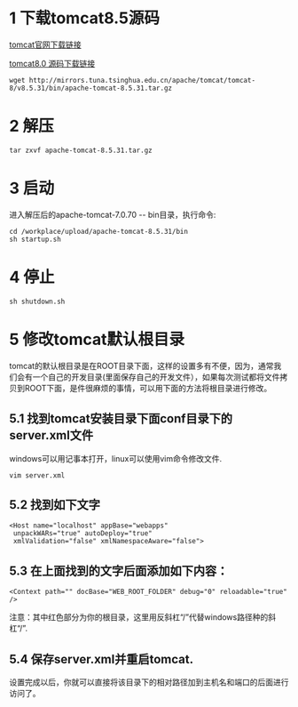 1 下载tomcat8.5源码
===

[tomcat官网下载链接](https://tomcat.apache.org/download-80.cgi)

[tomcat8.0 源码下载链接](http://mirrors.tuna.tsinghua.edu.cn/apache/tomcat/tomcat-8/v8.5.31/bin/apache-tomcat-8.5.31.tar.gz)
```
wget http://mirrors.tuna.tsinghua.edu.cn/apache/tomcat/tomcat-8/v8.5.31/bin/apache-tomcat-8.5.31.tar.gz
```

2 解压
===

```
tar zxvf apache-tomcat-8.5.31.tar.gz
```

3 启动
===

进入解压后的apache-tomcat-7.0.70 -- bin目录，执行命令:

```
cd /workplace/upload/apache-tomcat-8.5.31/bin
sh startup.sh
```

4 停止
===

```
sh shutdown.sh
```

5 修改tomcat默认根目录
===

tomcat的默认根目录是在ROOT目录下面，这样的设置多有不便，因为，通常我们会有一个自己的开发目录(里面保存自己的开发文件），如果每次测试都将文件拷贝到ROOT下面，是件很麻烦的事情，可以用下面的方法将根目录进行修改。

5.1 找到tomcat安装目录下面conf目录下的server.xml文件
---

windows可以用记事本打开，linux可以使用vim命令修改文件.

```
vim server.xml
```

5.2 找到如下文字
---

```
<Host name="localhost" appBase="webapps"
 unpackWARs="true" autoDeploy="true"
 xmlValidation="false" xmlNamespaceAware="false">
```

5.3 在上面找到的文字后面添加如下内容：
---

```
<Context path="" docBase="WEB_ROOT_FOLDER" debug="0" reloadable="true" />
```

注意：其中红色部分为你的根目录，这里用反斜杠“/”代替windows路径种的斜杠“/”.

5.4 保存server.xml并重启tomcat.
---

设置完成以后，你就可以直接将该目录下的相对路径加到主机名和端口的后面进行访问了。